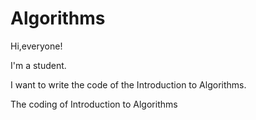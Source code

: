 # Algorithms

Hi,everyone!

I'm a student.

I want to write the code of the Introduction to Algorithms.

The coding of Introduction to Algorithms
